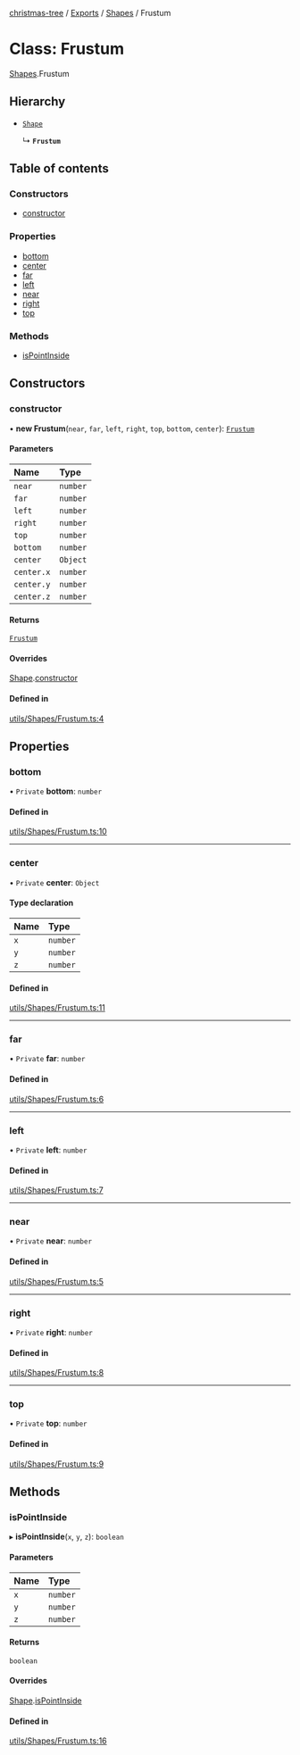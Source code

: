[christmas-tree](../README.md) / [Exports](../modules.md) / [Shapes](../modules/Shapes.md) / Frustum

# Class: Frustum

[Shapes](../modules/Shapes.md).Frustum

## Hierarchy

- [`Shape`](Shapes.Shape.md)

  ↳ **`Frustum`**

## Table of contents

### Constructors

- [constructor](Shapes.Frustum.md#constructor)

### Properties

- [bottom](Shapes.Frustum.md#bottom)
- [center](Shapes.Frustum.md#center)
- [far](Shapes.Frustum.md#far)
- [left](Shapes.Frustum.md#left)
- [near](Shapes.Frustum.md#near)
- [right](Shapes.Frustum.md#right)
- [top](Shapes.Frustum.md#top)

### Methods

- [isPointInside](Shapes.Frustum.md#ispointinside)

## Constructors

### constructor

• **new Frustum**(`near`, `far`, `left`, `right`, `top`, `bottom`, `center`): [`Frustum`](Shapes.Frustum.md)

#### Parameters

| Name | Type |
| :------ | :------ |
| `near` | `number` |
| `far` | `number` |
| `left` | `number` |
| `right` | `number` |
| `top` | `number` |
| `bottom` | `number` |
| `center` | `Object` |
| `center.x` | `number` |
| `center.y` | `number` |
| `center.z` | `number` |

#### Returns

[`Frustum`](Shapes.Frustum.md)

#### Overrides

[Shape](Shapes.Shape.md).[constructor](Shapes.Shape.md#constructor)

#### Defined in

[utils/Shapes/Frustum.ts:4](https://github.com/justinfernald/christmas-tree-lights/blob/49c38ff/src/utils/Shapes/Frustum.ts#L4)

## Properties

### bottom

• `Private` **bottom**: `number`

#### Defined in

[utils/Shapes/Frustum.ts:10](https://github.com/justinfernald/christmas-tree-lights/blob/49c38ff/src/utils/Shapes/Frustum.ts#L10)

___

### center

• `Private` **center**: `Object`

#### Type declaration

| Name | Type |
| :------ | :------ |
| `x` | `number` |
| `y` | `number` |
| `z` | `number` |

#### Defined in

[utils/Shapes/Frustum.ts:11](https://github.com/justinfernald/christmas-tree-lights/blob/49c38ff/src/utils/Shapes/Frustum.ts#L11)

___

### far

• `Private` **far**: `number`

#### Defined in

[utils/Shapes/Frustum.ts:6](https://github.com/justinfernald/christmas-tree-lights/blob/49c38ff/src/utils/Shapes/Frustum.ts#L6)

___

### left

• `Private` **left**: `number`

#### Defined in

[utils/Shapes/Frustum.ts:7](https://github.com/justinfernald/christmas-tree-lights/blob/49c38ff/src/utils/Shapes/Frustum.ts#L7)

___

### near

• `Private` **near**: `number`

#### Defined in

[utils/Shapes/Frustum.ts:5](https://github.com/justinfernald/christmas-tree-lights/blob/49c38ff/src/utils/Shapes/Frustum.ts#L5)

___

### right

• `Private` **right**: `number`

#### Defined in

[utils/Shapes/Frustum.ts:8](https://github.com/justinfernald/christmas-tree-lights/blob/49c38ff/src/utils/Shapes/Frustum.ts#L8)

___

### top

• `Private` **top**: `number`

#### Defined in

[utils/Shapes/Frustum.ts:9](https://github.com/justinfernald/christmas-tree-lights/blob/49c38ff/src/utils/Shapes/Frustum.ts#L9)

## Methods

### isPointInside

▸ **isPointInside**(`x`, `y`, `z`): `boolean`

#### Parameters

| Name | Type |
| :------ | :------ |
| `x` | `number` |
| `y` | `number` |
| `z` | `number` |

#### Returns

`boolean`

#### Overrides

[Shape](Shapes.Shape.md).[isPointInside](Shapes.Shape.md#ispointinside)

#### Defined in

[utils/Shapes/Frustum.ts:16](https://github.com/justinfernald/christmas-tree-lights/blob/49c38ff/src/utils/Shapes/Frustum.ts#L16)
